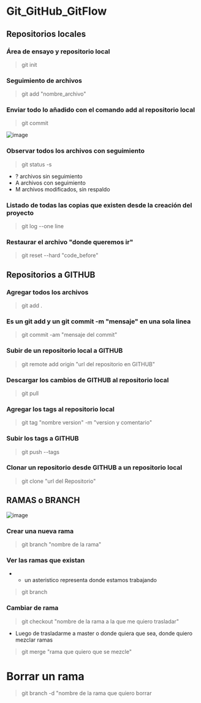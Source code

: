 # Git_GitHub_GitFlow

## Repositorios locales

### Área de ensayo y repositorio local

> git init

### Seguimiento de archivos

> git add "nombre_archivo"

### Enviar todo lo añadido con el comando add al repositorio local

> git commit 

![image](https://user-images.githubusercontent.com/45188320/129400858-a7c2f40a-fea8-471f-afbe-d4bd2a572fa3.png)

### Observar todos los archivos con seguimiento

> git status -s 

- ? archivos sin seguimiento
-  A archivos con seguimiento
-  M archivos modificados, sin respaldo

### Listado de todas las copias que existen desde la creación del proyecto

> git log --one line 

### Restaurar el archivo "donde queremos ir"

> git reset --hard "code_before"

## Repositorios a GITHUB

### Agregar todos los archivos

> git add .

### Es un git add y un git commit -m "mensaje" en una sola linea 

> git commit -am "mensaje del commit"

### Subir de un repositorio local a GITHUB

> git remote add origin "url del repositorio en GITHUB"

### Descargar los cambios de GITHUB al repositorio local

> git pull

### Agregar los tags al repositorio local 

> git tag "nombre version" -m "version y comentario"

### Subir los tags a GITHUB

> git push --tags

### Clonar un repositorio desde GITHUB a un repositorio local

> git clone "url del Repositorio"

## RAMAS o BRANCH

![image](https://user-images.githubusercontent.com/45188320/129415918-6638dcd3-8e6c-4c3d-80af-2a8aaefda3dd.png)

### Crear una nueva rama 

> git branch "nombre de la rama"

### Ver las ramas que existan

- * un asteristico representa donde estamos trabajando

> git branch

### Cambiar de rama 

> git checkout "nombre de la rama a la que me quiero trasladar"

- Luego de trasladarme a master o donde quiera que sea, donde quiero mezclar ramas

> git merge "rama que quiero que se mezcle"

# Borrar un rama 

> git branch -d "nombre de la rama que quiero borrar







   






